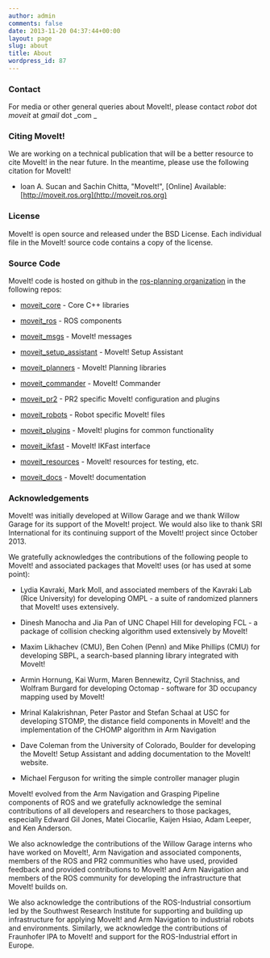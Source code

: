 ```yaml
---
author: admin
comments: false
date: 2013-11-20 04:37:44+00:00
layout: page
slug: about
title: About
wordpress_id: 87
---
```


### Contact


For media or other general queries about MoveIt!, please contact _robot_ dot _moveit_ at _gmail_ dot _com
_


### Citing MoveIt!


We are working on a technical publication that will be a better resource to cite MoveIt! in the near future. In the meantime, please use the following citation for MoveIt!



	
  * Ioan A. Sucan and Sachin Chitta, "MoveIt!", [Online] Available: [http://moveit.ros.org](http://moveit.ros.org)




### License


MoveIt! is open source and released under the BSD License. Each individual file in the MoveIt! source code contains a copy of the license.


### Source Code


MoveIt! code is hosted on github in the [ros-planning organization](http://github.com/ros-planning) in the following repos:



	
  * [moveit_core](https://github.com/ros-planning/moveit_core) - Core C++ libraries

	
  * [moveit_ros](https://github.com/ros-planning/moveit_ros) - ROS components

	
  * [moveit_msgs](https://github.com/ros-planning/moveit_msgs) - MoveIt! messages

	
  * [moveit_setup_assistant](https://github.com/ros-planning/moveit_setup_assistant) - MoveIt! Setup Assistant

	
  * [moveit_planners](https://github.com/ros-planning/moveit_planners) - MoveIt! Planning libraries

	
  * [moveit_commander](https://github.com/ros-planning/moveit_commander) - MoveIt! Commander

	
  * [moveit_pr2](https://github.com/ros-planning/moveit_pr2) - PR2 specific MoveIt! configuration and plugins

	
  * [moveit_robots](https://github.com/ros-planning/moveit_robots) - Robot specific MoveIt! files

	
  * [moveit_plugins](https://github.com/ros-planning/moveit_plugins) - MoveIt! plugins for common functionality

	
  * [moveit_ikfast](https://github.com/ros-planning/moveit_ikfast) - MoveIt! IKFast interface

	
  * [moveit_resources](https://github.com/ros-planning/moveit_resources) - MoveIt! resources for testing, etc.

	
  * [moveit_docs](https://github.com/ros-planning/moveit_docs) - MoveIt! documentation





### Acknowledgements


MoveIt! was initially developed at Willow Garage and we thank Willow Garage for its support of the MoveIt! project. We would also like to thank SRI International for its continuing support of the MoveIt! project since October 2013.

We gratefully acknowledges the contributions of the following people to MoveIt! and associated packages that MoveIt! uses (or has used at some point):



	
  * Lydia Kavraki, Mark Moll, and associated members of the Kavraki Lab (Rice University) for developing OMPL - a suite of randomized planners that MoveIt! uses extensively.

	
  * Dinesh Manocha and Jia Pan of UNC Chapel Hill for developing FCL - a package of collision checking algorithm used extensively by MoveIt!

	
  * Maxim Likhachev (CMU), Ben Cohen (Penn) and Mike Phillips (CMU) for developing SBPL, a search-based planning library integrated with MoveIt!

	
  * Armin Hornung, Kai Wurm, Maren Bennewitz, Cyril Stachniss, and Wolfram Burgard for developing Octomap - software for 3D occupancy mapping used by MoveIt!

	
  * Mrinal Kalakrishnan, Peter Pastor and Stefan Schaal at USC for developing STOMP, the distance field components in MoveIt! and the implementation of the CHOMP algorithm in Arm Navigation

	
  * Dave Coleman from the University of Colorado, Boulder for developing the MoveIt! Setup Assistant and adding documentation to the MoveIt! website.

	
  * Michael Ferguson for writing the simple controller manager plugin


MoveIt! evolved from the Arm Navigation and Grasping Pipeline components of ROS and we gratefully acknowledge the seminal contributions of all developers and researchers to those packages, especially Edward Gil Jones, Matei Ciocarlie, Kaijen Hsiao, Adam Leeper, and Ken Anderson.

We also acknowledge the contributions of the Willow Garage interns who have worked on MoveIt!, Arm Navigation and associated components, members of the ROS and PR2 communities who have used, provided feedback and provided contributions to MoveIt! and Arm Navigation and members of the ROS community for developing the infrastructure that MoveIt! builds on.

We also acknowledge the contributions of the ROS-Industrial consortium led by the Southwest Research Institute for supporting and building up infrastructure for applying MoveIt! and Arm Navigation to industrial robots and environments. Similarly, we acknowledge the contributions of Fraunhofer IPA to MoveIt! and support for the ROS-Industrial effort in Europe.
